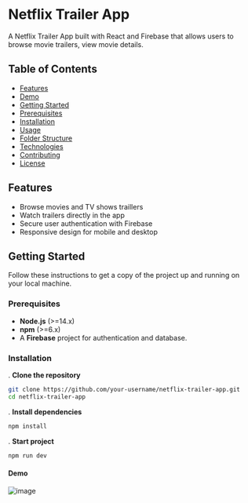 # Netflix Trailer App

A Netflix Trailer App built with React and Firebase that allows users to browse movie trailers, view movie details.

## Table of Contents
- [Features](#features)
- [Demo](#demo)
- [Getting Started](#getting-started)
- [Prerequisites](#prerequisites)
- [Installation](#installation)
- [Usage](#usage)
- [Folder Structure](#folder-structure)
- [Technologies](#technologies)
- [Contributing](#contributing)
- [License](#license)

## Features
- Browse movies and TV shows traillers
- Watch trailers directly in the app
- Secure user authentication with Firebase
- Responsive design for mobile and desktop

## Getting Started
Follow these instructions to get a copy of the project up and running on your local machine.

### Prerequisites
- **Node.js** (>=14.x)
- **npm** (>=6.x)
- A **Firebase** project for authentication and database.

### Installation
. **Clone the repository**
   ```bash
   git clone https://github.com/your-username/netflix-trailer-app.git
   cd netflix-trailer-app
   ```
. **Install dependencies**
   ```bash
   npm install
   ```
. **Start project**
   ```bash
   npm run dev
   ```
#### Demo
![image](https://github.com/user-attachments/assets/85299d83-9857-46ce-9450-fd1f89b5b2c8)


